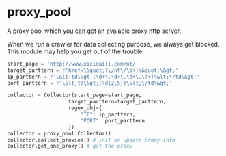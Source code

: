 # proxy_pool
A proxy pool which you can get an avaiable proxy http server.

When we run a crawler for data collecting purpose, we always get blocked. This module may help you get out of the trouble.  

```python
start_page = 'http://www.xicidaili.com/nt/'
target_parttern = r'href=\&quot;(\/nt\/\d+)\&quot;\&gt;'
ip_parttern = r'\&lt;td\&gt;(\d+\.\d+\.\d+\.\d+)\&lt;\/td\&gt;'
port_parttern = r'\&lt;td\&gt;(\d{2,5})\&lt;\/td\&gt;'

collector = Collector(start_page=start_page,
					target_parttern=target_parttern,
					regex_obj={
						"IP": ip_parttern,
						"PORT": port_parttern
					})
collector = proxy_pool.Collector()
collector.collect_proxies() # init or update proxy info
collector.get_one_proxy() # get the proxy
```
